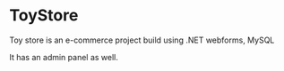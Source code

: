 # ToyStore

Toy store is an e-commerce project build using .NET webforms, MySQL

It has an admin panel as well.
